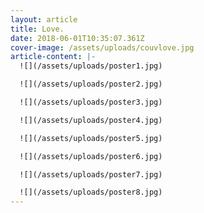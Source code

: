 ```yaml
---
layout: article
title: Love.
date: 2018-06-01T10:35:07.361Z
cover-image: /assets/uploads/couvlove.jpg
article-content: |-
  ![](/assets/uploads/poster1.jpg)

  ![](/assets/uploads/poster2.jpg)

  ![](/assets/uploads/poster3.jpg)

  ![](/assets/uploads/poster4.jpg)

  ![](/assets/uploads/poster5.jpg)

  ![](/assets/uploads/poster6.jpg)

  ![](/assets/uploads/poster7.jpg)

  ![](/assets/uploads/poster8.jpg)
---
```


